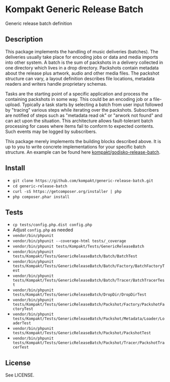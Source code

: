 # Kompakt Generic Release Batch

Generic release batch definition

## Description

This package implements the handling of music deliveries (batches). The deliveries usually take place for encoding jobs or data and media imports into other system. A batch is the sum of packshots in a delivery collected in one directory which lives in a drop directory. Packshots contain metadata about the release plus artwork, audio and other media files. The packshot structure can vary, a layout definition describes file locations, metadata readers and writers handle proprietary schemas.

Tasks are the starting point of a specific application and process the containing packshots in some way. This could be an encoding job or a file-upload. Typically a task starts by selecting a batch from user input followed by "tracing" various steps while iterating over the packshots. Subscribers are notified of steps such as "metadata read ok" or "arwork not found" and can act upon the situation. This architecture allows fault-tolerant batch processing for cases where items fail to conform to expected contents. Such events may be logged by subscribers.

This package merely implements the building blocks described above. It is up to you to write concrete implementations for your specific batch structure. An example can be found here [kompakt/godisko-release-batch](github.com/kompakt/godisko-release-batch).

## Install

+ `git clone https://github.com/kompakt/generic-release-batch.git`
+ `cd generic-release-batch`
+ `curl -sS https://getcomposer.org/installer | php`
+ `php composer.phar install`

## Tests

+ `cp tests/config.php.dist config.php`
+ Adjust `config.php` as needed
+ `vendor/bin/phpunit`
+ `vendor/bin/phpunit --coverage-html tests/_coverage`
+ `vendor/bin/phpunit tests/Kompakt/Tests/GenericReleaseBatch`
+ `vendor/bin/phpunit tests/Kompakt/Tests/GenericReleaseBatch/Batch/BatchTest`
+ `vendor/bin/phpunit tests/Kompakt/Tests/GenericReleaseBatch/Batch/Factory/BatchFactoryTest`
+ `vendor/bin/phpunit tests/Kompakt/Tests/GenericReleaseBatch/Batch/Tracer/BatchTracerTest`
+ `vendor/bin/phpunit tests/Kompakt/Tests/GenericReleaseBatch/DropDir/DropDirTest`
+ `vendor/bin/phpunit tests/Kompakt/Tests/GenericReleaseBatch/Packshot/Factory/PackshotFactoryTest`
+ `vendor/bin/phpunit tests/Kompakt/Tests/GenericReleaseBatch/Packshot/Metadata/Loader/LoaderTest`
+ `vendor/bin/phpunit tests/Kompakt/Tests/GenericReleaseBatch/Packshot/PackshotTest`
+ `vendor/bin/phpunit tests/Kompakt/Tests/GenericReleaseBatch/Packshot/Tracer/PackshotTracerTest`

## License

See LICENSE.
